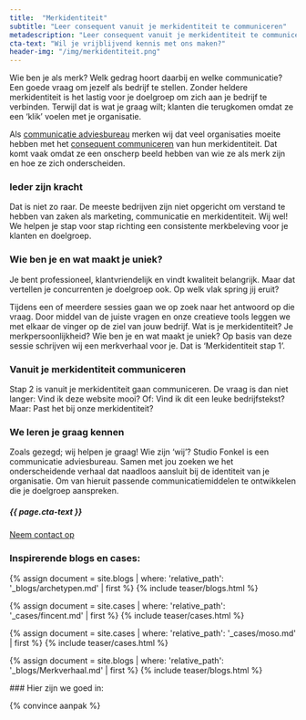 ```yaml
---
title:  "Merkidentiteit"
subtitle: "Leer consequent vanuit je merkidentiteit te communiceren"
metadescription: "Leer consequent vanuit je merkidentiteit te communiceren. Wie ben je als merk? Welk gedrag hoort daarbij en welke communicatie? We gaan graag samen met je op weg richting een consistente merkbeleving voor je klanten en doelgroep."
cta-text: "Wil je vrijblijvend kennis met ons maken?"
header-img: "/img/merkidentiteit.png"
---
```

Wie ben je als merk? Welk gedrag hoort daarbij en welke communicatie? Een goede vraag om jezelf als bedrijf te stellen. Zonder heldere merkidentiteit is het lastig voor je doelgroep om zich aan je bedrijf te verbinden. Terwijl dat is wat je graag wilt; klanten die terugkomen omdat ze een ‘klik’ voelen met je organisatie.

Als <a href="/communicatie-adviesbureau">communicatie adviesbureau</a> merken wij dat veel organisaties moeite hebben met het <a href="/blogs/communicatie">consequent communiceren</a> van hun merkidentiteit. Dat komt vaak omdat ze een onscherp beeld hebben van wie ze als merk zijn en hoe ze zich onderscheiden.

### Ieder zijn kracht
Dat is niet zo raar. De meeste bedrijven zijn niet opgericht om verstand te hebben van zaken als marketing, communicatie en merkidentiteit. Wij wel! We helpen je stap voor stap richting een consistente merkbeleving voor je klanten en doelgroep.

### Wie ben je en wat maakt je uniek?
Je bent professioneel, klantvriendelijk en vindt kwaliteit belangrijk. Maar dat vertellen je concurrenten je doelgroep ook. Op welk vlak spring jij eruit?

Tijdens een of meerdere sessies gaan we op zoek naar het antwoord op die vraag. Door middel van de juiste vragen en onze creatieve tools leggen we met elkaar de vinger op de ziel van jouw bedrijf. Wat is je merkidentiteit? Je merkpersoonlijkheid? Wie ben je en wat maakt je uniek? Op basis van deze sessie schrijven wij een merkverhaal voor je. Dat is ‘Merkidentiteit stap 1’.

### Vanuit je merkidentiteit communiceren
Stap 2 is vanuit je merkidentiteit gaan communiceren. De vraag is dan niet langer: Vind ik deze website mooi? Of: Vind ik dit een leuke bedrijfstekst? Maar: Past het bij onze merkidentiteit?

### We leren je graag kennen
Zoals gezegd; wij helpen je graag! Wie zijn ‘wij’? Studio Fonkel is een communicatie adviesbureau. Samen met jou zoeken we het onderscheidende verhaal dat naadloos aansluit bij de identiteit van je organisatie. Om van hieruit passende communicatiemiddelen te ontwikkelen die je doelgroep aanspreken.

<div class="call-to-action">
  <h5 class="cta-text">{{ page.cta-text }}</h5>
  <div class="number"><a href="/contact">Neem contact op</a></span></div>
</div>

### Inspirerende blogs en cases:
<div class="cases-overview">
	{% assign document = site.blogs | where: 'relative_path': '_blogs/archetypen.md' | first %}
  {% include teaser/blogs.html %}

  {% assign document = site.cases | where: 'relative_path': '_cases/fincent.md' | first %}
  {% include teaser/cases.html %}

  {% assign document = site.cases | where: 'relative_path': '_cases/moso.md' | first %}
  {% include teaser/cases.html %}

  {% assign document = site.blogs | where: 'relative_path': '_blogs/Merkverhaal.md' | first %}
  {% include teaser/blogs.html %}

</div>
### Hier zijn we goed in:

{% convince aanpak %}
